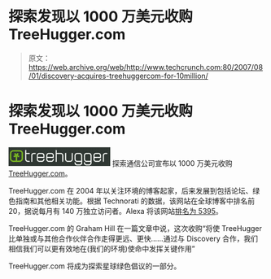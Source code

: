 # 探索发现以 1000 万美元收购 TreeHugger.com 

> 原文：<https://web.archive.org/web/http://www.techcrunch.com:80/2007/08/01/discovery-acquires-treehuggercom-for-10million/>

# 探索发现以 1000 万美元收购 TreeHugger.com

[![treehugger.jpg](img/ef961b07dd9f84b1ebace20a4e5ecbb7.png)](https://web.archive.org/web/20221002223602/http://www.treehugger.com/) 探索通信公司宣布以 1000 万美元收购[TreeHugger.com](https://web.archive.org/web/20221002223602/http://www.treehugger.com/)。

TreeHugger.com 在 2004 年以关注环境的博客起家，后来发展到包括论坛、绿色指南和其他相关功能。根据 Technorati 的数据，该网站在全球博客中排名前 20，据说每月有 140 万独立访问者。Alexa 将该网站[排名为 5395](https://web.archive.org/web/20221002223602/http://www.alexa.com/data/details/traffic_details?q=&url=www.treehugger.com)。

TreeHugger.com 的 Graham Hill 在一篇文章中说，这次收购“将使 TreeHugger 比单独或与其他合作伙伴合作走得更远、更快……通过与 Discovery 合作，我们相信我们可以更有效地在(我们的环境)使命中发挥关键作用”

TreeHugger.com 将成为探索星球绿色倡议的一部分。